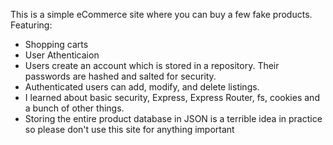 This is a simple eCommerce site where you can buy a few fake products. Featuring:
- Shopping carts
- User Athenticaion
- Users create an account which is stored in a repository. Their passwords are hashed and salted for security.
- Authenticated users can add, modify, and delete listings.
- I learned about basic security, Express, Express Router, fs, cookies and a bunch of other things. 
- Storing the entire product database in JSON is a terrible idea in practice so please don't use this site for anything important
